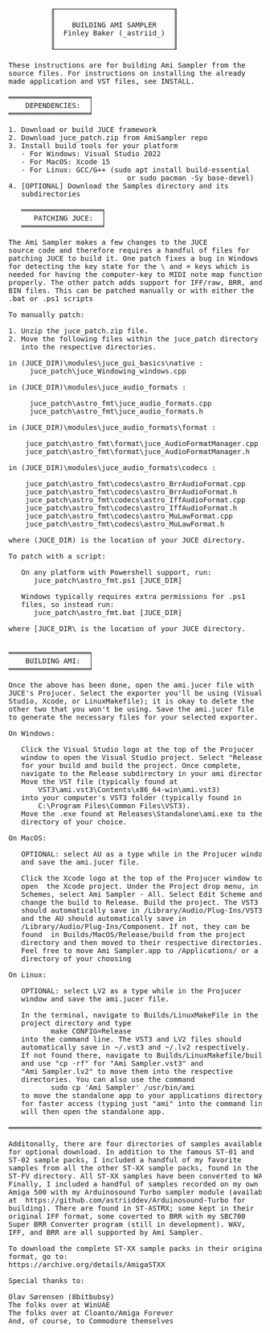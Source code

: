 <pre>

          ╓────────────────────────────╖
          ║                            ║
          ║    BUILDING AMI SAMPLER    ║
          ║  Finley Baker (_astriid_)  ║
          ║                            ║
          ╙────────────────────────────╜

These instructions are for building Ami Sampler from the 
source files. For instructions on installing the already 
made application and VST files, see INSTALL.

═══════════════════╕
    DEPENDENCIES:  │
═══════════════════╛

1. Download or build JUCE framework
2. Download juce_patch.zip from AmiSampler repo
3. Install build tools for your platform
   - For Windows: Visual Studio 2022
   - For MacOS: Xcode 15
   - For Linux: GCC/G++ (sudo apt install build-essential 
                            or sudo pacman -Sy base-devel)
4. [OPTIONAL] Download the Samples directory and its
   subdirectories

   ═══════════════════╕ 
      PATCHING JUCE:  │ 
   ═══════════════════╛ 

The Ami Sampler makes a few changes to the JUCE 
source code and therefore requires a handful of files for
patching JUCE to build it. One patch fixes a bug in Windows
for detecting the key state for the \ and = keys which is
needed for having the computer-key to MIDI note map function
properly. The other patch adds support for IFF/raw, BRR, and
BIN files. This can be patched manually or with either the
.bat or .ps1 scripts

To manually patch:

1. Unzip the juce_patch.zip file.
2. Move the following files within the juce_patch directory
   into the respective directories.

in (JUCE_DIR)\modules\juce_gui_basics\native :
     juce_patch\juce_Windowing_windows.cpp

in (JUCE_DIR)\modules\juce_audio_formats :

     juce_patch\astro_fmt\juce_audio_formats.cpp
     juce_patch\astro_fmt\juce_audio_formats.h

in (JUCE_DIR)\modules\juce_audio_formats\format :

    juce_patch\astro_fmt\format\juce_AudioFormatManager.cpp
    juce_patch\astro_fmt\format\juce_AudioFormatManager.h

in (JUCE_DIR)\modules\juce_audio_formats\codecs :

    juce_patch\astro_fmt\codecs\astro_BrrAudioFormat.cpp
    juce_patch\astro_fmt\codecs\astro_BrrAudioFormat.h
    juce_patch\astro_fmt\codecs\astro_IffAudioFormat.cpp
    juce_patch\astro_fmt\codecs\astro_IffAudioFormat.h
    juce_patch\astro_fmt\codecs\astro_MuLawFormat.cpp
    juce_patch\astro_fmt\codecs\astro_MuLawFormat.h

where (JUCE_DIR) is the location of your JUCE directory.

To patch with a script:

   On any platform with Powershell support, run:
      juce_patch\astro_fmt.ps1 [JUCE_DIR]

   Windows typically requires extra permissions for .ps1 
   files, so instead run:
      juce_patch\astro_fmt.bat [JUCE_DIR]

where [JUCE_DIR\ is the location of your JUCE directory.


═══════════════════╕
    BUILDING AMI:  │
═══════════════════╛

Once the above has been done, open the ami.jucer file with 
JUCE's Projucer. Select the exporter you'll be using (Visual
Studio, Xcode, or LinuxMakefile); it is okay to delete the
other two that you won't be using. Save the ami.jucer file 
to generate the necessary files for your selected exporter.

On Windows:

   Click the Visual Studio logo at the top of the Projucer 
   window to open the Visual Studio project. Select "Release" 
   for your build and build the project. Once complete, 
   navigate to the Release subdirectory in your ami directory. 
   Move the VST file (typically found at 
       VST3\ami.vst3\Contents\x86_64-win\ami.vst3) 
   into your computer's VST3 folder (typically found in 
       C:\Program Files\Common Files\VST3). 
   Move the .exe found at Releases\Standalone\ami.exe to the 
   directory of your choice.

On MacOS:

   OPTIONAL: select AU as a type while in the Projucer window
   and save the ami.jucer file.

   Click the Xcode logo at the top of the Projucer window to 
   open  the Xcode project. Under the Project drop menu, in 
   Schemes, select Ami Sampler - All. Select Edit Scheme and 
   change the build to Release. Build the project. The VST3 
   should automatically save in /Library/Audio/Plug-Ins/VST3 
   and the AU should automatically save in 
   /Library/Audio/Plug-Ins/Component. If not, they can be 
   found  in Builds/MacOS/Release/build from the project 
   directory and then moved to their respective directories. 
   Feel free to move Ami Sampler.app to /Applications/ or a
   directory of your choosing

On Linux:

   OPTIONAL: select LV2 as a type while in the Projucer 
   window and save the ami.jucer file.

   In the terminal, navigate to Builds/LinuxMakeFile in the
   project directory and type 
          make CONFIG=Release 
   into the command line. The VST3 and LV2 files should 
   automatically save in ~/.vst3 and ~/.lv2 respectively. 
   If not found there, navigate to Builds/LinuxMakefile/build
   and use "cp -rf" for "Ami Sampler.vst3" and 
   "Ami Sampler.lv2" to move them into the respective 
   directories. You can also use the command
          sudo cp 'Ami Sampler' /usr/bin/ami
   to move the standalone app to your applications directory
   for faster access (typing just "ami" into the command line
   will then open the standalone app.

═══════════════════════════════════════════════════════════════════

Additonally, there are four directories of samples available
for optional download. In addition to the famous ST-01 and
ST-02 sample packs, I included a handful of my favorite
samples from all the other ST-XX sample packs, found in the
ST-FV directory. All ST-XX samples have been converted to WAV.
Finally, I included a handful of samples recorded on my own
Amiga 500 with my Arduinosound Turbo sampler module (available
at  https://github.com/astriiddev/Arduinosound-Turbo for 
building). There are found in ST-ASTRX; some kept in their
original IFF format, some coverted to BRR with my SBC700
Super BRR Converter program (still in development). WAV,
IFF, and BRR are all supported by Ami Sampler.

To download the complete ST-XX sample packs in their original
format, go to:
https://archive.org/details/AmigaSTXX

Special thanks to:

Olav Sørensen (8bitbubsy)
The folks over at WinUAE
The folks over at Cloanto/Amiga Forever
And, of course, to Commodore themselves

</pre>
